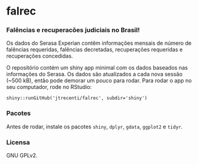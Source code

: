 falrec
======

### Falências e recuperacões judiciais no Brasil!

Os dados do Serasa Experian contêm informações mensais de número de falências requeridas, falências decretadas, recuperações requeridas e recuperações concedidas.

O repositório contém um shiny app minimal com os dados baseados nas informações do Serasa. Os dados são atualizados a cada nova sessão (~500 kB), então pode demorar um pouco para rodar. Para rodar o app no seu computador, rode no RStudio:

```
shiny::runGitHub('jtrecenti/falrec', subdir='shiny')
```

### Pacotes

Antes de rodar, instale os pacotes `shiny`, `dplyr`, `gdata`, `ggplot2` e `tidyr`.

### Licensa

GNU GPLv2. 